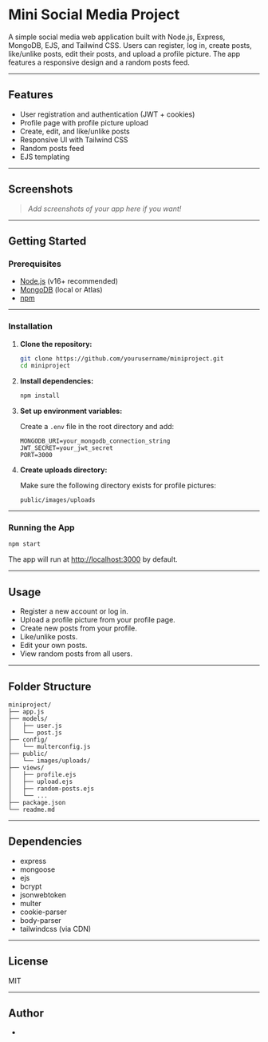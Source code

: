 # Mini Social Media Project

A simple social media web application built with Node.js, Express, MongoDB, EJS, and Tailwind CSS. Users can register, log in, create posts, like/unlike posts, edit their posts, and upload a profile picture. The app features a responsive design and a random posts feed.

---

## Features

- User registration and authentication (JWT + cookies)
- Profile page with profile picture upload
- Create, edit, and like/unlike posts
- Responsive UI with Tailwind CSS
- Random posts feed
- EJS templating

---

## Screenshots

> _Add screenshots of your app here if you want!_

---

## Getting Started

### Prerequisites

- [Node.js](https://nodejs.org/) (v16+ recommended)
- [MongoDB](https://www.mongodb.com/) (local or Atlas)
- [npm](https://www.npmjs.com/)

---

### Installation

1. **Clone the repository:**
   ```bash
   git clone https://github.com/yourusername/miniproject.git
   cd miniproject
   ```

2. **Install dependencies:**
   ```bash
   npm install
   ```

3. **Set up environment variables:**

   Create a `.env` file in the root directory and add:
   ```
   MONGODB_URI=your_mongodb_connection_string
   JWT_SECRET=your_jwt_secret
   PORT=3000
   ```

4. **Create uploads directory:**

   Make sure the following directory exists for profile pictures:
   ```
   public/images/uploads
   ```

---

### Running the App

```bash
npm start
```

The app will run at [http://localhost:3000](http://localhost:3000) by default.

---

## Usage

- Register a new account or log in.
- Upload a profile picture from your profile page.
- Create new posts from your profile.
- Like/unlike posts.
- Edit your own posts.
- View random posts from all users.

---

## Folder Structure

```
miniproject/
├── app.js
├── models/
│   ├── user.js
│   └── post.js
├── config/
│   └── multerconfig.js
├── public/
│   └── images/uploads/
├── views/
│   ├── profile.ejs
│   ├── upload.ejs
│   ├── random-posts.ejs
│   └── ...
├── package.json
└── readme.md
```

---

## Dependencies

- express
- mongoose
- ejs
- bcrypt
- jsonwebtoken
- multer
- cookie-parser
- body-parser
- tailwindcss (via CDN)

---

## License

MIT

---

## Author

-
